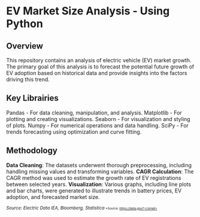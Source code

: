 # EV Market Size Analysis - Using Python

## Overview
This repository contains an analysis of electric vehicle (EV) market growth. The primary goal of this analysis is to forecast the potential future growth of EV adoption based on historical data and provide insights into the factors driving this trend.

## Key Librairies 
Pandas - For data cleaning, manipulation, and analysis.
Matplotlib - For plotting and creating visualizations.
Seaborn - For visualization and styling of plots.
Numpy - For numerical operations and data handling.
SciPy - For trends forecasting using optimization and curve fitting.

## Methodology
**Data Cleaning**: The datasets underwent thorough preprocessing, including handling missing values and transforming variables.
**CAGR Calculation**: The CAGR method was used to estimate the growth rate of EV registrations between selected years.
**Visualization**: Various graphs, including line plots and bar charts, were generated to illustrate trends in battery prices, EV adoption, and forecasted market size.

<small>*Source: Electric Data IEA, Bloomberg, Statistica*<small>
<small>*Source: https://data.gov/*</small>
